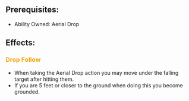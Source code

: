 ## Prerequisites: 
- Ability Owned: Aerial Drop
## Effects:
### <span style="font-weight:bold;color:rgb(240, 164, 0)">Drop Follow</span>
- When taking the Aerial Drop action you may move under the falling target after hitting them.
- If you are 5 feet or closer to the ground when doing this you become grounded.